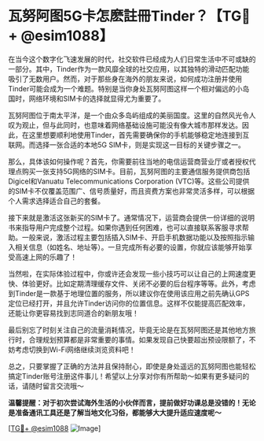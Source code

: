 # 瓦努阿图5G卡怎麽註冊Tinder？【TG💪+ @esim1088】

在当今这个数字化飞速发展的时代，社交软件已经成为人们日常生活中不可或缺的一部分。其中，Tinder作为一款风靡全球的社交应用，以其独特的滑动匹配功能吸引了无数用户。然而，对于那些身在海外的朋友来说，如何成功注册并使用Tinder可能会成为一个难题。特别是当你身处瓦努阿图这样一个相对偏远的小岛国时，网络环境和SIM卡的选择就显得尤为重要了。

瓦努阿图位于南太平洋，是一个由众多岛屿组成的美丽国度。这里的自然风光令人叹为观止，但与此同时，也意味着网络基础设施可能没有像大城市那样发达。因此，在这里想要顺利地使用Tinder，首先需要确保你的手机能够稳定地连接到互联网。而选择一张合适的本地5G SIM卡，则是实现这一目标的关键步骤之一。

那么，具体该如何操作呢？首先，你需要前往当地的电信运营商营业厅或者授权代理点购买一张支持5G网络的SIM卡。目前，瓦努阿图的主要通信服务提供商包括Digicel和Vanuatu Telecommunications Corporation (VTC)等。这些公司提供的SIM卡不仅覆盖范围广、信号质量好，而且资费方案也非常灵活多样，可以根据个人需求选择适合自己的套餐。

接下来就是激活这张新买的SIM卡了。通常情况下，运营商会提供一份详细的说明书来指导用户完成整个过程。如果你遇到任何困难，也可以直接联系客服寻求帮助。一般来说，激活过程主要包括插入SIM卡、开启手机数据功能以及按照指示输入相关信息（如姓名、地址等）。一旦完成所有必要的设置，你就应该能够开始享受高速上网的乐趣了！

当然啦，在实际体验过程中，你或许还会发现一些小技巧可以让自己的上网速度更快、体验更好。比如定期清理缓存文件、关闭不必要的后台程序等等。此外，考虑到Tinder是一款基于地理位置的服务，所以建议你在使用该应用之前先确认GPS定位已经打开，并且允许Tinder访问你的位置信息。这样不仅能提高匹配效率，还能让你更容易找到志同道合的新朋友哦！

最后别忘了时刻关注自己的流量消耗情况，毕竟无论是在瓦努阿图还是其他地方旅行时，合理规划预算都是非常重要的事情。如果发现自己快要超出预设限额了，不妨考虑切换到Wi-Fi网络继续浏览资料吧！

总之，只要掌握了正确的方法并且保持耐心，即使是身处遥远的瓦努阿图也能轻松搞定Tinder账号注册这件事儿！希望以上分享对你有所帮助～如果有更多疑问的话，请随时留言交流哦～

**温馨提醒：对于初次尝试海外生活的小伙伴而言，提前做好功课总是没错的！无论是准备通讯工具还是了解当地文化习俗，都能够大大提升适应速度呢～**

[[TG💪+ @esim1088](https://t.me/s/esim1088) ![Image](https://i.postimg.cc/4NQfJmqS/Snipaste-2025-05-13-00-14-12.png)]